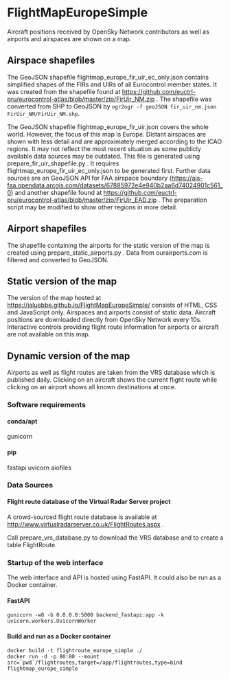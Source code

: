 # FlightMapEuropeSimple
Aircraft positions received by OpenSky Network contributors as well as airports and airspaces are shown on a map.

## Airspace shapefiles
The GeoJSON shapefile flightmap_europe_fir_uir_ec_only.json contains simplified
shapes of the FIRs and UIRs of all Eurocontrol member states. 
It was created from the shapefile found at
https://github.com/euctrl-pru/eurocontrol-atlas/blob/master/zip/FirUir_NM.zip . 
The shapefile was converted from SHP to GeoJSON by ```ogr2ogr -f geoJSON
fir_uir_nm.json FirUir_NM/FirUir_NM.shp```.

The GeoJSON shapefile flightmap_europe_fir_uir.json covers the whole world. 
However, the focus of this map is Europe. Distant airspaces are shown with
less detail and are approximately merged according to the ICAO regions. It
may not reflect the most recent situation as some publicly available data
sources may be outdated. 
This file is generated using prepare_fir_uir_shapefile.py . 
It requires flightmap_europe_fir_uir_ec_only.json to be generated first. 
Further data sources are an GeoJSON API for FAA airspace boundary 
(https://ais-faa.opendata.arcgis.com/datasets/67885972e4e940b2aa6d74024901c561_0) 
and another shapefile found at 
https://github.com/euctrl-pru/eurocontrol-atlas/blob/master/zip/FirUir_EAD.zip .
The preparation script may be modified to show other regions in more detail. 

## Airport shapefiles
The shapefile containing the airports for the static version of the map is 
created using prepare_static_airports.py . 
Data from ourairports.com is filtered and converted to GeoJSON.

## Static version of the map
The version of the map hosted at 
https://jaluebbe.github.io/FlightMapEuropeSimple/ 
consists of HTML, CSS and JavaScript only. 
Airspaces and airports consist of static data. 
Aircraft positions are downloaded directly from OpenSky Network every 10s. 
Interactive controls providing flight route information for airports or
aircraft are not available on this map. 

## Dynamic version of the map
Airports as well as flight routes are taken from the VRS database which is published daily. 
Clicking on an aircraft shows the current flight route while clicking on an airport shows all known destinations at once.

### Software requirements

#### conda/apt

gunicorn

#### pip

fastapi uvicorn aiofiles

### Data Sources

#### Flight route database of the Virtual Radar Server project

A crowd-sourced flight route database is available at http://www.virtualradarserver.co.uk/FlightRoutes.aspx . 

Call prepare_vrs_database.py to download the VRS database and to create a table FlightRoute.

### Startup of the web interface

The web interface and API is hosted using FastAPI. It could also be run as a Docker container.

#### FastAPI
```
gunicorn -w8 -b 0.0.0.0:5000 backend_fastapi:app -k uvicorn.workers.UvicornWorker
```
#### Build and run as a Docker container
```
docker build -t flightroute_europe_simple ./
docker run -d -p 80:80 --mount src=`pwd`/flightroutes,target=/app/flightroutes,type=bind flightmap_europe_simple
```
